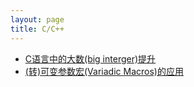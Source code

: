 ```yaml
---
layout: page
title: C/C++
---
```

<div class="">
    <ul class="hide">
        <li><a href="https://www.zybuluo.com/lanxinyuchs/note/39618" target="view_frame">C语言中的大数(big interger)提升</a></li>
		<li><a href="https://www.zybuluo.com/lanxinyuchs/note/39606">(转)可变参数宏(Variadic Macros)的应用</a></li>
    </ul>
</div>